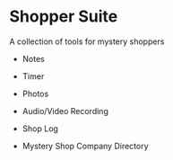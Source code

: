 # Shopper Suite
A collection of tools for mystery shoppers

* Notes

* Timer

* Photos

* Audio/Video Recording

* Shop Log

* Mystery Shop Company Directory
